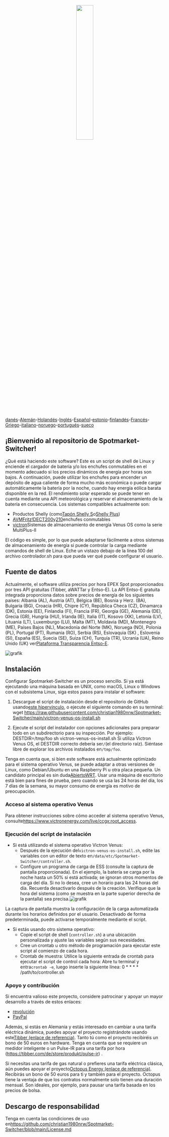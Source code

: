 <p align="center" width="100%">
    <img width="33%" src="https://github.com/christian1980nrw/Spotmarket-Switcher/blob/main/SpotmarketSwitcherLogo.png?raw=true"> 
</p>

[danés](README.da.md)-[Alemán](README.de.md)-[Holandés](README.nl.md)-[Inglés](README.md)-[Español](README.es.md)-[estonio](README.et.md)-[finlandés](README.fi.md)-[Francés](README.fr.md)-[Griego](README.el.md)-[italiano](README.it.md)-[noruego](README.no.md)-[portugués](README.pt.md)-[sueco](README.sv.md)

## ¡Bienvenido al repositorio de Spotmarket-Switcher!

¿Qué está haciendo este software?
Este es un script de shell de Linux y enciende el cargador de batería y/o los enchufes conmutables en el momento adecuado si los precios dinámicos de energía por horas son bajos.
A continuación, puede utilizar los enchufes para encender un depósito de agua caliente de forma mucho más económica o puede cargar automáticamente la batería por la noche, cuando hay energía eólica barata disponible en la red.
El rendimiento solar esperado se puede tener en cuenta mediante una API meteorológica y reservar el almacenamiento de la batería en consecuencia.
Los sistemas compatibles actualmente son:

-   Productos Shelly (como[Tapón Shelly S](https://shellyparts.de/products/shelly-plus-plug-s)o[Shelly Plus](https://shellyparts.de/products/shelly-plus-1pm))
-   [AVMFritz!DECT200](https://avm.de/produkte/smart-home/fritzdect-200/)y[210](https://avm.de/produkte/smart-home/fritzdect-210/)enchufes conmutables
-   [victron](https://www.victronenergy.com/)Sistemas de almacenamiento de energía Venus OS como la serie MultiPlus-II

El código es simple, por lo que puede adaptarse fácilmente a otros sistemas de almacenamiento de energía si puede controlar la carga mediante comandos de shell de Linux.
Eche un vistazo debajo de la línea 100 del archivo controlador.sh para que pueda ver qué puede configurar el usuario.

## Fuente de datos

Actualmente, el software utiliza precios por hora EPEX Spot proporcionados por tres API gratuitas (Tibber, aWATTar y Entso-E).
La API Entso-E gratuita integrada proporciona datos sobre precios de energía de los siguientes países:
Albania (AL), Austria (AT), Bélgica (BE), Bosnia y Herz. (BA), Bulgaria (BG), Croacia (HR), Chipre (CY), República Checa (CZ), Dinamarca (DK), Estonia (EE), Finlandia (FI), Francia (FR), Georgia (GE), Alemania (DE), Grecia (GR), Hungría (HU), Irlanda (IE), Italia (IT), Kosovo (XK), Letonia (LV), Lituania (LT), Luxemburgo (LU), Malta (MT), Moldavia (MD), Montenegro (ME), Países Bajos (NL), Macedonia del Norte (MK), Noruega (NO), Polonia (PL), Portugal (PT), Rumania (RO), Serbia (RS), Eslovaquia (SK) , Eslovenia (SI), España (ES), Suecia (SE), Suiza (CH), Turquía (TR), Ucrania (UA), Reino Unido (UK) ver[Plataforma Transparencia Entso-E](https://transparency.entsoe.eu/transmission-domain/r2/dayAheadPrices/show).

![grafik](https://user-images.githubusercontent.com/6513794/224442951-c0155a48-f32b-43f4-8014-d86d60c3b311.png)

## Instalación

Configurar Spotmarket-Switcher es un proceso sencillo. Si ya está ejecutando una máquina basada en UNIX, como macOS, Linux o Windows con el subsistema Linux, siga estos pasos para instalar el software:

1.  Descargue el script de instalación desde el repositorio de GitHub usando[este hipervínculo](https://raw.githubusercontent.com/christian1980nrw/Spotmarket-Switcher/main/victron-venus-os-install.sh), o ejecute el siguiente comando en su terminal:
        wget https://raw.githubusercontent.com/christian1980nrw/Spotmarket-Switcher/main/victron-venus-os-install.sh

2.  Ejecute el script del instalador con opciones adicionales para preparar todo en un subdirectorio para su inspección. Por ejemplo:
        DESTDIR=/tmp/foo sh victron-venus-os-install.sh
    Si utiliza Victron Venus OS, el DESTDIR correcto debería ser`/`(el directorio raíz). Siéntase libre de explorar los archivos instalados en`/tmp/foo`.

Tenga en cuenta que, si bien este software está actualmente optimizado para el sistema operativo Venus, se puede adaptar a otras versiones de Linux, como Debian/Ubuntu en una Raspberry Pi u otra placa pequeña. Un candidato principal es sin duda[AbiertoWRT](https://www.openwrt.org). Usar una máquina de escritorio está bien para fines de prueba, pero cuando se usa las 24 horas del día, los 7 días de la semana, su mayor consumo de energía es motivo de preocupación.

### Acceso al sistema operativo Venus

Para obtener instrucciones sobre cómo acceder al sistema operativo Venus, consulte<https://www.victronenergy.com/live/ccgx:root_access>.

### Ejecución del script de instalación

-   Si está utilizando el sistema operativo Victron Venus:
    -   Después de la ejecución del`victron-venus-os-install.sh`, edite las variables con un editor de texto en`/data/etc/Spotmarket-Switcher/controller.sh`.
    -   Configure un programa de carga de ESS (consulte la captura de pantalla proporcionada). En el ejemplo, la batería se carga por la noche hasta un 50% si está activada; se ignoran otros momentos de carga del día. Si no lo desea, cree un horario para las 24 horas del día. Recuerda desactivarlo después de la creación. Verifique que la hora del sistema (como se muestra en la parte superior derecha de la pantalla) sea precisa.![grafik](https://user-images.githubusercontent.com/6513794/206877184-b8bf0752-b5d5-4c1b-af15-800b6499cfc7.png)

La captura de pantalla muestra la configuración de la carga automatizada durante los horarios definidos por el usuario. Desactivado de forma predeterminada, puede activarse temporalmente mediante el script.

-   Si estás usando otro sistema operativo:
    -   Copie el script de shell (`controller.sh`) a una ubicación personalizada y ajuste las variables según sus necesidades.
    -   Cree un crontab u otro método de programación para ejecutar este script al comienzo de cada hora.
    -   Crontab de muestra:
          Utilice la siguiente entrada de crontab para ejecutar el script de control cada hora:
          Abre tu terminal y entra`crontab -e`, luego inserte la siguiente línea:
            0 * * * * /path/to/controller.sh

### Apoyo y contribución

Si encuentra valioso este proyecto, considere patrocinar y apoyar un mayor desarrollo a través de estos enlaces:

-   [revolución](https://revolut.me/christqki2)
-   [PayPal](https://paypal.me/christian1980nrw)

Además, si estás en Alemania y estás interesado en cambiar a una tarifa eléctrica dinámica, puedes apoyar el proyecto registrándote usando este[Tibber (enlace de referencia)](https://invite.tibber.com/ojgfbx2e). Tanto tú como el proyecto recibiréis un bono de 50 euros en hardware. Tenga en cuenta que se requiere un medidor inteligente o un Pulse-IR para una tarifa por hora (<https://tibber.com/de/store/produkt/pulse-ir>) .

Si necesitas una tarifa de gas natural o prefieres una tarifa eléctrica clásica, aún puedes apoyar el proyecto[Octopus Energy (enlace de referencia)](https://share.octopusenergy.de/glass-raven-58).
Recibirás un bono de 50 euros para ti y también para el proyecto.
Octopus tiene la ventaja de que los contratos normalmente solo tienen una duración mensual. Son ideales, por ejemplo, para pausar una tarifa basada en los precios de bolsa.

## Descargo de responsabilidad

Tenga en cuenta las condiciones de uso en<https://github.com/christian1980nrw/Spotmarket-Switcher/blob/main/License.md>
